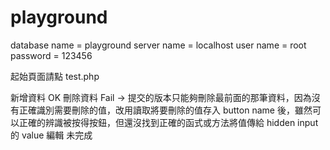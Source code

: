 # playground

database name = playground
server name = localhost
user name = root
password = 123456

起始頁面請點 test.php

新增資料 OK
刪除資料 Fail -> 提交的版本只能夠刪除最前面的那筆資料，因為沒有正確識別需要刪除的值，改用讀取將要刪除的值存入 button name 後，雖然可以正確的辨識被按得按鈕，但還沒找到正確的函式或方法將值傳給 hidden input 的 value
編輯 未完成

